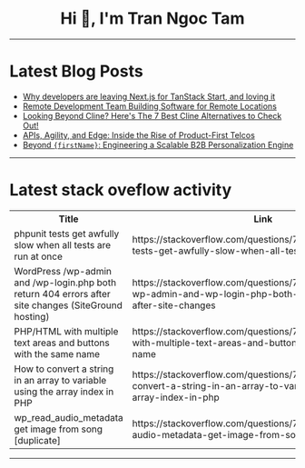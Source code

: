 <h1 align="center">Hi 👋, I'm Tran Ngoc Tam</h1>

---

# Latest Blog Posts 
<!-- BLOG-POST-LIST:START -->
- [Why developers are leaving Next.js for TanStack Start, and loving it](https://dev.to/tessamero/why-developers-are-leaving-nextjs-for-tanstack-start-and-loving-it-459a)
- [Remote Development Team Building Software for Remote Locations](https://dev.to/richardsandown/remote-development-team-building-software-for-remote-locations-3d45)
- [Looking Beyond Cline? Here&#39;s The 7 Best Cline Alternatives to Check Out!](https://dev.to/matt_tanner_f9c36595644ad/looking-beyond-cline-heres-the-7-best-cline-alternatives-to-check-out-43a1)
- [APIs, Agility, and Edge: Inside the Rise of Product-First Telcos](https://dev.to/rishabhsharma123/apis-agility-and-edge-inside-the-rise-of-product-first-telcos-40a)
- [Beyond `{firstName}`: Engineering a Scalable B2B Personalization Engine](https://dev.to/michaelaiglobal/beyond-firstname-engineering-a-scalable-b2b-personalization-engine-3h1d)
<!-- BLOG-POST-LIST:END -->

---

# Latest stack oveflow activity
<table>
  <tr><th>Title</th><th>Link</th></tr>
  <!-- STACKOVERFLOW:START --><tr><td>phpunit tests get awfully slow when all tests are run at once</td><td>https://stackoverflow.com/questions/79803050/phpunit-tests-get-awfully-slow-when-all-tests-are-run-at-once</td></tr><tr><td>WordPress /wp-admin and /wp-login.php both return 404 errors after site changes &lpar;SiteGround hosting&rpar;</td><td>https://stackoverflow.com/questions/79803041/wordpress-wp-admin-and-wp-login-php-both-return-404-errors-after-site-changes</td></tr><tr><td>PHP/HTML with multiple text areas and buttons with the same name</td><td>https://stackoverflow.com/questions/79802186/php-html-with-multiple-text-areas-and-buttons-with-the-same-name</td></tr><tr><td>How to convert a string in an array to variable using the array index in PHP</td><td>https://stackoverflow.com/questions/79802151/how-to-convert-a-string-in-an-array-to-variable-using-the-array-index-in-php</td></tr><tr><td>wp_read_audio_metadata get image from song [duplicate]</td><td>https://stackoverflow.com/questions/79801988/wp-read-audio-metadata-get-image-from-song</td></tr><!-- STACKOVERFLOW:END -->
</table>

---



